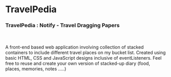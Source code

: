# TravelPedia
### TravelPedia : Notify - Travel Dragging Papers
<br>
<br>
A front-end based web application involving collection of stacked containers to include different travel places on my bucket list. Created using basic HTML, CSS and JavaScript designs inclusive of eventListeners. 
Feel free to reuse and create your own version of stacked-up diary (food, places, memories, notes .....)

